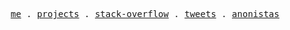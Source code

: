 <p align="center">
  <samp>
    <a href="https://github.com/theiskaa/theiskaa/blob/main/me.md">me</a> .
    <a href="https://github.com/theiskaa?tab=repositories">projects</a> .
    <a href="https://stackoverflow.com/users/14247462/01101001-01110011">stack-overflow</a> .
    <a href="https://twitter.com/theiskaa">tweets</a> .
    <a href="https://github.com/anonistas">anonistas</a>
  </samp>
</p>
